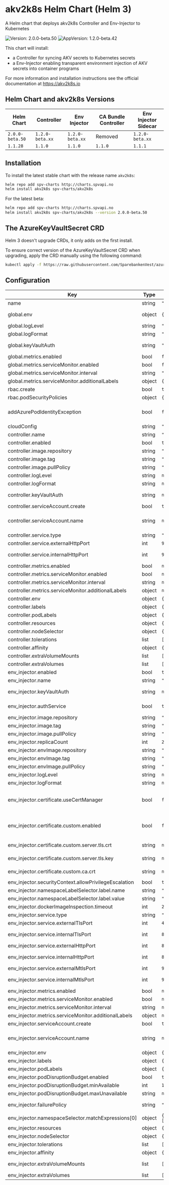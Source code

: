 # akv2k8s Helm Chart (Helm 3)

A Helm chart that deploys akv2k8s Controller and Env-Injector to Kubernetes

![Version: 2.0.0-beta.50](https://img.shields.io/badge/Version-2.0.0--beta.50-informational?style=flat-square) ![AppVersion: 1.2.0-beta.42](https://img.shields.io/badge/AppVersion-1.2.0--beta.42-informational?style=flat-square)

This chart will install:
  * a Controller for syncing AKV secrets to Kubernetes secrets
  * a Env-Injector enabling transparent environment injection of AKV secrets into container programs

For more information and installation instructions see the official documentation at https://akv2k8s.io

## Helm Chart and akv2k8s Versions

| Helm Chart | Controller | Env Injector | CA Bundle Controller | Env Injector Sidecar |
|-----|------|---------|-------| -------------|
| `2.0.0-beta.50` | `1.2.0-beta.xx` | `1.2.0-beta.xx` | Removed | `1.2.0-beta.xx` |
| `1.1.28` | `1.1.0` | `1.1.0` | `1.1.0` | `1.1.1` |

## Installation

To install the latest stable chart with the release name `akv2k8s`:

```bash
helm repo add spv-charts http://charts.spvapi.no
helm install akv2k8s spv-charts/akv2k8s
```

For the latest beta:

```bash
helm repo add spv-charts http://charts.spvapi.no
helm install akv2k8s spv-charts/akv2k8s --version 2.0.0-beta.50
```

## The AzureKeyVaultSecret CRD

Helm 3 doesn't upgrade CRDs, it only adds on the first install.

To ensure correct version of the AzureKeyVaultSecret CRD when upgrading, apply the CRD manually using the following command:

```bash
kubectl apply -f https://raw.githubusercontent.com/SparebankenVest/azure-key-vault-to-kubernetes/master/crds/AzureKeyVaultSecret.yaml
```

## Configuration

| Key | Type | Default | Description |
|-----|------|---------|-------------|
| name | string | `"akv2k8s"` | Name of Helm installation |
| global.env | object | `{}` | Env vars to be used with all enabled pods, eg. for akv credentials |
| global.logLevel | string | `"info"` | Sets klog log level info=2, debug=4, trace=6 |
| global.logFormat | string | `"text"` | Sets klog log format text or json |
| global.keyVaultAuth | string | `"azureCloudConfig"` | azureCloudConfig (aks credentials) or environment (custom) |
| global.metrics.enabled | bool | `false` | (bool) Enable prometheus metrics |
| global.metrics.serviceMonitor.enabled | bool | `false` | (bool) Enable service-monitor |
| global.metrics.serviceMonitor.interval | string | `"30s"` | Scrape interval for service-monitor |
| global.metrics.serviceMonitor.additionalLabels | object | `{}` | Additional labels for service-monitor |
| rbac.create | bool | `true` | Specifies whether RBAC resources should be created |
| rbac.podSecurityPolicies | object | `{}` |  |
| addAzurePodIdentityException | bool | `false` | See https://github.com/Azure/aad-pod-identity/blob/master/docs/readmes/README.app-exception.md |
| cloudConfig | string | `"/etc/kubernetes/azure.json"` | Path to cloud config on node (host path) |
| controller.name | string | `"controller"` | Name |
| controller.enabled | bool | `true` | Whether to install the controller |
| controller.image.repository | string | `"spvest/azure-keyvault-controller"` | Image repository that contains the controller image |
| controller.image.tag | string | `"1.2.0-beta.47"` | Image tag |
| controller.image.pullPolicy | string | `"IfNotPresent"` | Image pull policy for controller |
| controller.logLevel | string | `nil` | Override global log level info=2, debug=4, trace=6 |
| controller.logFormat | string | `nil` | Override global log format text or json |
| controller.keyVaultAuth | string | `nil` | Override global - azureCloudConfig (aks credentials), environment (custom) |
| controller.serviceAccount.create | bool | `true` | Create service account for controller |
| controller.serviceAccount.name | string | `nil` | The name of the ServiceAccount to use. If not set and create is true, a name is generated using the fullname template |
| controller.service.type | string | `"ClusterIP"` |  |
| controller.service.externalHttpPort | int | `9000` | External metrics port |
| controller.service.internalHttpPort | int | `9000` | Internal metrics port (set to larger than 1024 when running without privileges) |
| controller.metrics.enabled | bool | `nil` | Override global.metrics.enabled |
| controller.metrics.serviceMonitor.enabled | bool | `nil` | Override global.metrics.serviceMonitor.enabled |
| controller.metrics.serviceMonitor.interval | string | `nil` | Override global.metrics.serviceMonitor.interval |
| controller.metrics.serviceMonitor.additionalLabels | object | `nil` | Override global.metrics.serviceMonitor.additionalLabels |
| controller.env | object | `{}` | Controller envs |
| controller.labels | object | `{}` | Controller labels |
| controller.podLabels | object | `{}` | Controller pod labels |
| controller.resources | object | `{}` | Controller resources |
| controller.nodeSelector | object | `{}` | Node selector for controller |
| controller.tolerations | list | `[]` | Tolerations for controller |
| controller.affinity | object | `{}` | Affinities for controller |
| controller.extraVolumeMounts | list | `[]` | Additional volumeMounts to the controller main container |
| controller.extraVolumes | list | `[]` | Additional volumes to the controller pod |
| env_injector.enabled | bool | `true` | Whether to install the env-injector |
| env_injector.name | string | `"env-injector"` | Name |
| env_injector.keyVaultAuth | string | `nil` | Override global - azureCloudConfig (aks credentials) or environment (custom) |
| env_injector.authService | bool | `true` | Set to false to provide azure key vault credentials locally (through e.g. env vars) in each pod |
| env_injector.image.repository | string | `"spvest/azure-keyvault-webhook"` | Image repository that contains the env-injector image |
| env_injector.image.tag | string | `"1.2.0-beta.47"` | Image tag |
| env_injector.image.pullPolicy | string | `"IfNotPresent"` | Image pull policy for env-injector |
| env_injector.replicaCount | int | `2` | Number of env-injector replicas |
| env_injector.envImage.repository | string | `"spvest/azure-keyvault-env"` | Image repository that contains the env image |
| env_injector.envImage.tag | string | `"1.2.0-beta.22"` | Image tag |
| env_injector.envImage.pullPolicy | string | `"IfNotPresent"` | Image pull policy for env-injector |
| env_injector.logLevel | string | `nil` | Override global log level info=2, debug=4, trace=6 |
| env_injector.logFormat | string | `nil` | Override global log format text or json |
| env_injector.certificate.useCertManager | bool | `false` | Use cert-manager to handle webhook certificates, if `false` and `env_injector.webhook.certificate.custom.enabled=false` certificates and CA is generated by Helm |
| env_injector.certificate.custom.enabled | bool | `false` | Use custom cert to handle webhook certificates, if `false` and `env_injector.webhook.certificate.useCertManager=false` certificates and CA is generated by Helm. |
| env_injector.certificate.custom.server.tls.crt | string | `nil` | Custom TLS certificate, required when `env_injector.certificate.custom.enabled=true` |
| env_injector.certificate.custom.server.tls.key | string | `nil` | Custom TLS key, required when `env_injector.certificate.custom.enabled=true` |
| env_injector.certificate.custom.ca.crt | string | `nil` | Custom CA certificate, required when `env_injector.certificate.custom.enabled=true` |
| env_injector.securityContext.allowPrivilegeEscalation | bool | `true` | Must be `true` if using aks identity |
| env_injector.namespaceLabelSelector.label.name | string | `"azure-key-vault-env-injection"` | Webhook will only trigger i namespaces with this label |
| env_injector.namespaceLabelSelector.label.value | string | `"enabled"` | Whether the namespace selector is enabled  |
| env_injector.dockerImageInspection.timeout | int | `20` | Timeout in seconds |
| env_injector.service.type | string | `"ClusterIP"` |  |
| env_injector.service.externalTlsPort | int | `443` | External webhook and health tls port |
| env_injector.service.internalTlsPort | int | `8443` | Internal webhook and health tls port (set to larger than 1024 when running without privileges) |
| env_injector.service.externalHttpPort | int | `80` | External metrics and health port |
| env_injector.service.internalHttpPort | int | `8080` | Internal metrics and health port (set to larger than 1024 when running without privileges) |
| env_injector.service.externalMtlsPort | int | `9443` | External auth service mtls port |
| env_injector.service.internalMtlsPort | int | `9443` | Internal auth service mtls port (set to larger than 1024 when running without privileges) |
| env_injector.metrics.enabled | bool | `nil` | Override global.metrics.enabled |
| env_injector.metrics.serviceMonitor.enabled | bool | `nil` | Override global.metrics.serviceMonitor.enabled |
| env_injector.metrics.serviceMonitor.interval | string | `nil` | Override global.metrics.serviceMonitor.interval |
| env_injector.metrics.serviceMonitor.additionalLabels | object | `nil` | Override global.metrics.serviceMonitor.additionalLabels |
| env_injector.serviceAccount.create | bool | `true` | Create service account for env-injector |
| env_injector.serviceAccount.name | string | `nil` | The name of the ServiceAccount to use. If not set and create is true, a name is generated using the fullname template |
| env_injector.env | object | `{}` | Additional env vars to send to env-injector pods |
| env_injector.labels | object | `{}` | Additional labels |
| env_injector.podLabels | object | `{}` | Additional pods labels |
| env_injector.podDisruptionBudget.enabled | bool | `true` | Enable pod disruption budget |
| env_injector.podDisruptionBudget.minAvailable | int | `1` | Min available pods at any time |
| env_injector.podDisruptionBudget.maxUnavailable | string | `nil` | Max unavailable pods at any time |
| env_injector.failurePolicy | string | `"Fail"` | What will happen if the webhook fails? Ignore (continue) or Fail (prevent Pod from starting)? |
| env_injector.namespaceSelector.matchExpressions[0] | object | `{"key":"name","operator":"NotIn","values":["kube-system"]}` | Ignore kube-system namespace |
| env_injector.resources | object | `{}` | Resources for env injector |
| env_injector.nodeSelector | object | `{}` | Node selector  |
| env_injector.tolerations | list | `[]` | Tolerations  |
| env_injector.affinity | object | `{}` | Affinities  |
| env_injector.extraVolumeMounts | list | `[]` | Additional volumeMounts to the env-injector main container |
| env_injector.extraVolumes | list | `[]` | Additional volumes to the env-injector pod |
